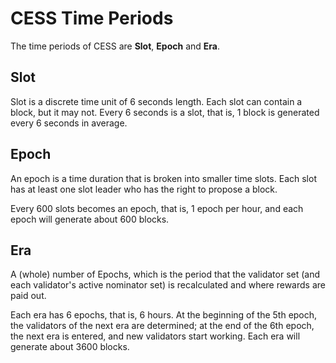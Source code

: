 # CESS Time Periods
The time periods of CESS are **Slot**, **Epoch** and **Era**.

## Slot 
Slot is a discrete time unit of 6 seconds length. Each slot can contain a block, but it may not. 
Every 6 seconds is a slot, that is, 1 block is generated every 6 seconds in average.

## Epoch
An epoch is a time duration  that is broken into smaller time slots. Each slot has at least one slot leader who has the right to propose a block.

Every 600 slots becomes an epoch, that is, 1 epoch per hour, and each epoch will generate about 600 blocks.

## Era
A (whole) number of Epochs, which is the period that the validator set (and each validator's active nominator set) is recalculated and where rewards are paid out.

Each era has 6 epochs, that is, 6 hours. At the beginning of the 5th epoch, the validators of the next era are determined; at the end of the 6th epoch, the next era is entered, and new validators start working.
Each era will generate about 3600 blocks.
